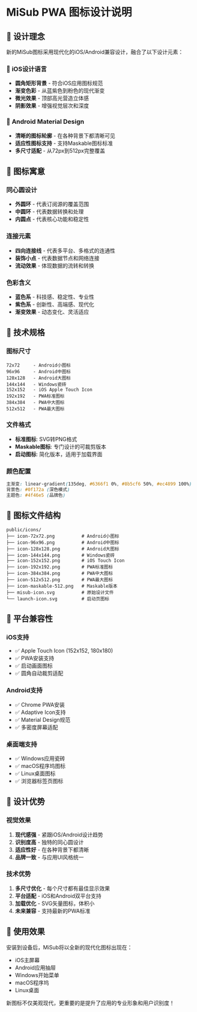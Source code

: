 # MiSub PWA 图标设计说明

## 🎨 设计理念

新的MiSub图标采用现代化的iOS/Android兼容设计，融合了以下设计元素：

### 📱 **iOS设计语言**
- **圆角矩形背景** - 符合iOS应用图标规范
- **渐变色彩** - 从蓝紫色到粉色的现代渐变
- **微光效果** - 顶部高光营造立体感
- **阴影效果** - 增强视觉层次和深度

### 🤖 **Android Material Design**
- **清晰的图标轮廓** - 在各种背景下都清晰可见
- **适应性图标支持** - 支持Maskable图标标准
- **多尺寸适配** - 从72px到512px完整覆盖

## 🎯 图标寓意

### **同心圆设计**
- **外圆环** - 代表订阅源的覆盖范围
- **中圆环** - 代表数据转换和处理
- **内圆点** - 代表核心功能和稳定性

### **连接元素**
- **四向连接线** - 代表多平台、多格式的连通性
- **装饰小点** - 代表数据节点和网络连接
- **流动效果** - 体现数据的流转和转换

### **色彩含义**
- **蓝色系** - 科技感、稳定性、专业性
- **紫色系** - 创新性、高端感、现代化
- **渐变效果** - 动态变化、灵活适应

## 📐 技术规格

### **图标尺寸**
```
72x72     - Android小图标
96x96     - Android中图标  
128x128   - Android大图标
144x144   - Windows瓷砖
152x152   - iOS Apple Touch Icon
192x192   - PWA标准图标
384x384   - PWA中大图标
512x512   - PWA最大图标
```

### **文件格式**
- **标准图标**: SVG转PNG格式
- **Maskable图标**: 专门设计的可裁剪版本
- **启动图标**: 简化版本，适用于加载界面

### **颜色配置**
```css
主渐变: linear-gradient(135deg, #6366f1 0%, #8b5cf6 50%, #ec4899 100%)
背景色: #0f172a (深色模式)
主题色: #4f46e5 (品牌色)
```

## 🔧 图标文件结构

```
public/icons/
├── icon-72x72.png          # Android小图标
├── icon-96x96.png          # Android中图标
├── icon-128x128.png        # Android大图标
├── icon-144x144.png        # Windows瓷砖
├── icon-152x152.png        # iOS Touch Icon
├── icon-192x192.png        # PWA标准图标
├── icon-384x384.png        # PWA中大图标
├── icon-512x512.png        # PWA最大图标
├── icon-maskable-512.png   # Maskable版本
├── misub-icon.svg          # 原始设计文件
└── launch-icon.svg         # 启动页图标
```

## 📱 平台兼容性

### **iOS支持**
- ✅ Apple Touch Icon (152x152, 180x180)
- ✅ PWA安装支持
- ✅ 启动画面图标
- ✅ 圆角自动裁剪适配

### **Android支持**
- ✅ Chrome PWA安装
- ✅ Adaptive Icon支持
- ✅ Material Design规范
- ✅ 多密度屏幕适配

### **桌面端支持**
- ✅ Windows应用瓷砖
- ✅ macOS程序坞图标
- ✅ Linux桌面图标
- ✅ 浏览器标签页图标

## 🎨 设计优势

### **视觉效果**
1. **现代感强** - 紧跟iOS/Android设计趋势
2. **识别度高** - 独特的同心圆设计
3. **适应性好** - 在各种背景下都清晰
4. **品牌一致** - 与应用UI风格统一

### **技术优势**
1. **多尺寸优化** - 每个尺寸都有最佳显示效果
2. **平台适配** - iOS和Android双平台支持
3. **加载优化** - SVG矢量图标，体积小
4. **未来兼容** - 支持最新的PWA标准

## 🚀 使用效果

安装到设备后，MiSub将以全新的现代化图标出现在：
- iOS主屏幕
- Android应用抽屉
- Windows开始菜单
- macOS程序坞
- Linux桌面

新图标不仅美观现代，更重要的是提升了应用的专业形象和用户识别度！